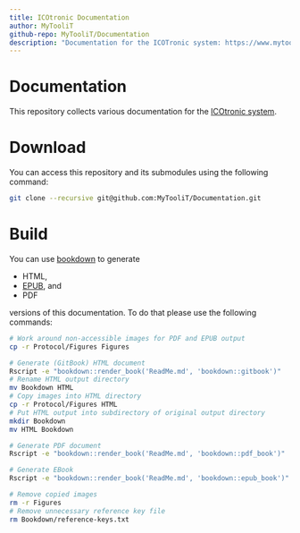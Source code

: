 ```yaml
---
title: ICOtronic Documentation
author: MyTooliT
github-repo: MyTooliT/Documentation
description: "Documentation for the ICOTronic system: https://www.mytoolit.com/ICOtronic"
---
```


# Documentation

This repository collects various documentation for the [ICOtronic system](https://www.mytoolit.com/ICOtronic).

# Download

You can access this repository and its submodules using the following command:

```sh
git clone --recursive git@github.com:MyTooliT/Documentation.git
```

# Build

You can use [bookdown](http://bookdown.org) to generate

- HTML,
- [EPUB](https://en.m.wikipedia.org/wiki/EPUB), and
- PDF

versions of this documentation. To do that please use the following commands:

```sh
# Work around non-accessible images for PDF and EPUB output
cp -r Protocol/Figures Figures

# Generate (GitBook) HTML document
Rscript -e "bookdown::render_book('ReadMe.md', 'bookdown::gitbook')"
# Rename HTML output directory
mv Bookdown HTML
# Copy images into HTML directory
cp -r Protocol/Figures HTML
# Put HTML output into subdirectory of original output directory
mkdir Bookdown
mv HTML Bookdown

# Generate PDF document
Rscript -e "bookdown::render_book('ReadMe.md', 'bookdown::pdf_book')"

# Generate EBook
Rscript -e "bookdown::render_book('ReadMe.md', 'bookdown::epub_book')"

# Remove copied images
rm -r Figures
# Remove unnecessary reference key file
rm Bookdown/reference-keys.txt
```
